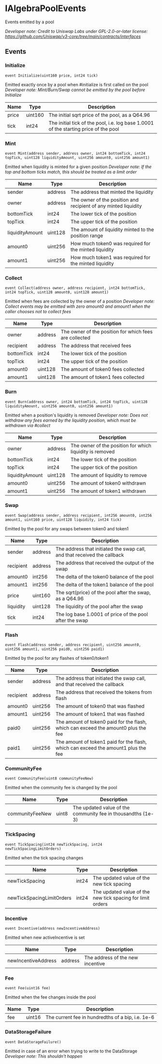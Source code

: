 

# IAlgebraPoolEvents


Events emitted by a pool



*Developer note: Credit to Uniswap Labs under GPL-2.0-or-later license:
https://github.com/Uniswap/v3-core/tree/main/contracts/interfaces*


## Events
### Initialize


`event Initialize(uint160 price, int24 tick)`  

Emitted exactly once by a pool when #initialize is first called on the pool
*Developer note: Mint/Burn/Swap cannot be emitted by the pool before Initialize*



| Name | Type | Description |
| ---- | ---- | ----------- |
| price | uint160 | The initial sqrt price of the pool, as a Q64.96 |
| tick | int24 | The initial tick of the pool, i.e. log base 1.0001 of the starting price of the pool |


### Mint


`event Mint(address sender, address owner, int24 bottomTick, int24 topTick, uint128 liquidityAmount, uint256 amount0, uint256 amount1)`  

Emitted when liquidity is minted for a given position
*Developer note: If the top and bottom ticks match, this should be treated as a limit order*



| Name | Type | Description |
| ---- | ---- | ----------- |
| sender | address | The address that minted the liquidity |
| owner | address | The owner of the position and recipient of any minted liquidity |
| bottomTick | int24 | The lower tick of the position |
| topTick | int24 | The upper tick of the position |
| liquidityAmount | uint128 | The amount of liquidity minted to the position range |
| amount0 | uint256 | How much token0 was required for the minted liquidity |
| amount1 | uint256 | How much token1 was required for the minted liquidity |


### Collect


`event Collect(address owner, address recipient, int24 bottomTick, int24 topTick, uint128 amount0, uint128 amount1)`  

Emitted when fees are collected by the owner of a position
*Developer note: Collect events may be emitted with zero amount0 and amount1 when the caller chooses not to collect fees*



| Name | Type | Description |
| ---- | ---- | ----------- |
| owner | address | The owner of the position for which fees are collected |
| recipient | address | The address that received fees |
| bottomTick | int24 | The lower tick of the position |
| topTick | int24 | The upper tick of the position |
| amount0 | uint128 | The amount of token0 fees collected |
| amount1 | uint128 | The amount of token1 fees collected |


### Burn


`event Burn(address owner, int24 bottomTick, int24 topTick, uint128 liquidityAmount, uint256 amount0, uint256 amount1)`  

Emitted when a position&#x27;s liquidity is removed
*Developer note: Does not withdraw any fees earned by the liquidity position, which must be withdrawn via #collect*



| Name | Type | Description |
| ---- | ---- | ----------- |
| owner | address | The owner of the position for which liquidity is removed |
| bottomTick | int24 | The lower tick of the position |
| topTick | int24 | The upper tick of the position |
| liquidityAmount | uint128 | The amount of liquidity to remove |
| amount0 | uint256 | The amount of token0 withdrawn |
| amount1 | uint256 | The amount of token1 withdrawn |


### Swap


`event Swap(address sender, address recipient, int256 amount0, int256 amount1, uint160 price, uint128 liquidity, int24 tick)`  

Emitted by the pool for any swaps between token0 and token1



| Name | Type | Description |
| ---- | ---- | ----------- |
| sender | address | The address that initiated the swap call, and that received the callback |
| recipient | address | The address that received the output of the swap |
| amount0 | int256 | The delta of the token0 balance of the pool |
| amount1 | int256 | The delta of the token1 balance of the pool |
| price | uint160 | The sqrt(price) of the pool after the swap, as a Q64.96 |
| liquidity | uint128 | The liquidity of the pool after the swap |
| tick | int24 | The log base 1.0001 of price of the pool after the swap |


### Flash


`event Flash(address sender, address recipient, uint256 amount0, uint256 amount1, uint256 paid0, uint256 paid1)`  

Emitted by the pool for any flashes of token0/token1



| Name | Type | Description |
| ---- | ---- | ----------- |
| sender | address | The address that initiated the swap call, and that received the callback |
| recipient | address | The address that received the tokens from flash |
| amount0 | uint256 | The amount of token0 that was flashed |
| amount1 | uint256 | The amount of token1 that was flashed |
| paid0 | uint256 | The amount of token0 paid for the flash, which can exceed the amount0 plus the fee |
| paid1 | uint256 | The amount of token1 paid for the flash, which can exceed the amount1 plus the fee |


### CommunityFee


`event CommunityFee(uint8 communityFeeNew)`  

Emitted when the community fee is changed by the pool



| Name | Type | Description |
| ---- | ---- | ----------- |
| communityFeeNew | uint8 | The updated value of the community fee in thousandths (1e-3) |


### TickSpacing


`event TickSpacing(int24 newTickSpacing, int24 newTickSpacingLimitOrders)`  

Emitted when the tick spacing changes



| Name | Type | Description |
| ---- | ---- | ----------- |
| newTickSpacing | int24 | The updated value of the new tick spacing |
| newTickSpacingLimitOrders | int24 | The updated value of the new tick spacing for limit orders |


### Incentive


`event Incentive(address newIncentiveAddress)`  

Emitted when new activeIncentive is set



| Name | Type | Description |
| ---- | ---- | ----------- |
| newIncentiveAddress | address | The address of the new incentive |


### Fee


`event Fee(uint16 fee)`  

Emitted when the fee changes inside the pool



| Name | Type | Description |
| ---- | ---- | ----------- |
| fee | uint16 | The current fee in hundredths of a bip, i.e. 1e-6 |


### DataStorageFailure


`event DataStorageFailure()`  

Emitted in case of an error when trying to write to the DataStorage
*Developer note: This shouldn&#x27;t happen*










